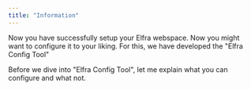 ```yaml
---
title: "Information"
---
```


Now you have successfully setup your Elfra webspace. Now you might want to configure it to your liking. For this, we have developed the "Elfra Config Tool"

Before we dive into "Elfra Config Tool", let me explain what you can configure and what not.
